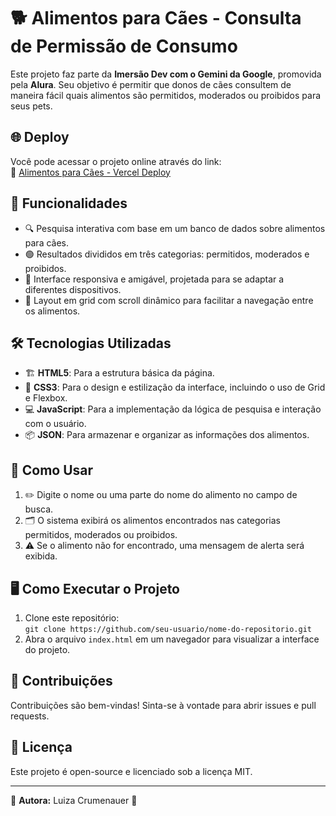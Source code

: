 # 🐕 Alimentos para Cães - Consulta de Permissão de Consumo

Este projeto faz parte da **Imersão Dev com o Gemini da Google**, promovida pela **Alura**. Seu objetivo é permitir que donos de cães consultem de maneira fácil quais alimentos são permitidos, moderados ou proibidos para seus pets.

## 🌐 Deploy

Você pode acessar o projeto online através do link:  
🔗 [Alimentos para Cães - Vercel Deploy](https://alimentos-para-caes.vercel.app/)

## 🚀 Funcionalidades

- 🔍 Pesquisa interativa com base em um banco de dados sobre alimentos para cães.
- 🟢 Resultados divididos em três categorias: permitidos, moderados e proibidos.
- 📱 Interface responsiva e amigável, projetada para se adaptar a diferentes dispositivos.
- 🧩 Layout em grid com scroll dinâmico para facilitar a navegação entre os alimentos.

## 🛠️ Tecnologias Utilizadas

- 🏗️ **HTML5**: Para a estrutura básica da página.
- 🎨 **CSS3**: Para o design e estilização da interface, incluindo o uso de Grid e Flexbox.
- 💻 **JavaScript**: Para a implementação da lógica de pesquisa e interação com o usuário.
- 📦 **JSON**: Para armazenar e organizar as informações dos alimentos.

## 🐾 Como Usar

1. ✏️ Digite o nome ou uma parte do nome do alimento no campo de busca.
2. 🗂️ O sistema exibirá os alimentos encontrados nas categorias permitidos, moderados ou proibidos.
3. ⚠️ Se o alimento não for encontrado, uma mensagem de alerta será exibida.

## 🖥️ Como Executar o Projeto

1. Clone este repositório:  
   `git clone https://github.com/seu-usuario/nome-do-repositorio.git`
2. Abra o arquivo `index.html` em um navegador para visualizar a interface do projeto.

## 🤝 Contribuições

Contribuições são bem-vindas! Sinta-se à vontade para abrir issues e pull requests.

## 📜 Licença

Este projeto é open-source e licenciado sob a licença MIT.

---

🐾 **Autora:** Luiza Crumenauer 🐾

